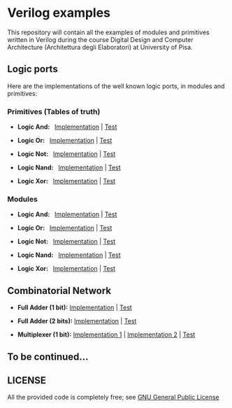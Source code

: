 # Verilog examples
This repository will contain all the examples of modules and primitives written in Verilog during the course Digital Design and Computer Architecture (Architettura degli Elaboratori) at University of Pisa.

## Logic ports
Here are the implementations of the well known logic ports, in modules and primitives:

### Primitives (Tables of truth)
* <b>Logic And: </b> &nbsp; <a href="Reti_Combinatorie/Porte_Logiche/And/Primitiva/and_p.v" alt="implementation_and">Implementation</a> | <a href="Reti_Combinatorie/Porte_Logiche/And/Primitiva/test_and_p.v" alt="and_test">Test</a>

* <b>Logic Or: </b> &nbsp; <a href="Reti_Combinatorie/Porte_Logiche/Or/Primitiva/or_p.v" alt="implementation_or">Implementation</a> | <a href="Reti_Combinatorie/Porte_Logiche/Or/Primitiva/test_or_p.v" alt="or_test">Test</a>

* <b>Logic Not: </b> &nbsp; <a href="Reti_Combinatorie/Porte_Logiche/Not/Primitiva/and_p.v" alt="implementation_not">Implementation</a> | <a href="Reti_Combinatorie/Porte_Logiche/Not/Primitiva/test_not_p.v" alt="not_test">Test</a>

* <b>Logic Nand: </b> &nbsp; <a href="Reti_Combinatorie/Porte_Logiche/Nand/Primitiva/nand_p.v" alt="implementation_nand">Implementation</a> | <a href="Reti_Combinatorie/Porte_Logiche/Nand/Primitiva/test_nand_p.v" alt="nand_test">Test</a>

* <b>Logic Xor: </b> &nbsp; <a href="Reti_Combinatorie/Porte_Logiche/Xor/Primitiva/xor_p.v" alt="implementation_xor">Implementation</a> | <a href="Reti_Combinatorie/Porte_Logiche/Xor/Primitiva/test_xor_p.v" alt="xor_test">Test</a>

### Modules
* <b>Logic And: </b> &nbsp; <a href="Reti_Combinatorie/Porte_Logiche/And/Modulo/and_m.v" alt="implementation_and">Implementation</a> | <a href="Reti_Combinatorie/Porte_Logiche/And/Modulo/test_and_m.v" alt="and_test">Test</a>

* <b>Logic Or: </b> &nbsp; <a href="Reti_Combinatorie/Porte_Logiche/Or/Modulo/or_m.v" alt="implementation_or">Implementation</a> | <a href="Reti_Combinatorie/Porte_Logiche/Or/Modulo/test_or_m.v" alt="or_test">Test</a>

* <b>Logic Not: </b> &nbsp; <a href="Reti_Combinatorie/Porte_Logiche/Not/Modulo/and_m.v" alt="implementation_not">Implementation</a> | <a href="Reti_Combinatorie/Porte_Logiche/Not/Modulo/test_not_m.v" alt="not_test">Test</a>

* <b>Logic Nand: </b> &nbsp; <a href="Reti_Combinatorie/Porte_Logiche/Nand/Modulo/nand_m.v" alt="implementation_nand">Implementation</a> | <a href="Reti_Combinatorie/Porte_Logiche/Nand/Modulo/test_nand_m.v" alt="nand_test">Test</a>

* <b>Logic Xor: </b> &nbsp; <a href="Reti_Combinatorie/Porte_Logiche/Xor/Modulo/xor_m.v" alt="implementation_xor">Implementation</a> | <a href="Reti_Combinatorie/Porte_Logiche/Xor/Modulo/test_xor_m.v" alt="xor_test">Test</a>

## Combinatorial Network

* <b>Full Adder (1 bit):</b> <a href="Reti_Combinatorie/Full_Adders/Full_Adder_1/fa1.v" alt="implementation_fa1">Implementation</a> | <a href="Reti_Combinatorie/Full_Adders/Full_Adder_1/test_fa.v" alt="fa1_test">Test</a>

* <b>Full Adder (2 bits):</b> <a href="Reti_Combinatorie/Full_Adders/Full_Adder_2/fa2.v" alt="implementation_fa1">Implementation</a> | <a href="Reti_Combinatorie/Full_Adders/Full_Adder_2/test_fa2.v" alt="fa1_test">Test</a>

* <b>Multiplexer (1 bit):</b> <a href="Reti_Combinatorie/Multiplexers/Multiplexer_1/mux1.v" alt="implementation_mux1">Implementation 1</a> | <a href="Reti_Combinatorie/Multiplexers/Multiplexer_1/mux1tab.v" alt="implementation_mux1">Implementation 2</a> | <a href="Reti_Combinatorie/Multiplexers/Multiplexer_1/test_mux1.v" alt="fa1_test">Test</a>

## To be continued...

## LICENSE
All the provided code is completely free; see <a href="LICENSE"> GNU General Public License</a>